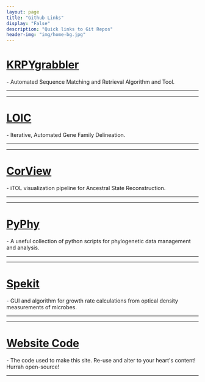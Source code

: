 ```yaml
---
layout: page
title: "Github Links"
display: "False"
description: "Quick links to Git Repos"
header-img: "img/home-bg.jpg"
---
```


<h1><a href = "https://bitbucket.org/swafford/krpygrabbler">KRPYgrabbler</a></h1> - Automated Sequence Matching and Retrieval Algorithm and Tool.  

***
---

<h1><a href = "https://bitbucket.org/swafford/loic">LOIC</a></h1> - Iterative, Automated Gene Family Delineation.  

***
---

<h1><a href = "https://bitbucket.org/swafford/corview">CorView</a></h1> - iTOL visualization pipeline for Ancestral State Reconstruction.  

***
---

<h1><a href = "https://bitbucket.org/swafford/pyphy">PyPhy</a></h1> - A useful collection of python scripts for phylogenetic data management and analysis.  

***
---

<h1><a href = "https://bitbucket.org/swafford/spekit">Spekit</a></h1> - GUI and algorithm for growth rate calculations from optical density measurements of microbes.  

***

---

<h1><a href = "https://github.com/A-Swafford/a-swafford.github.io">Website Code</a></h1> - The code used to make this site. Re-use and alter to your heart's content! Hurrah open-source!  

***